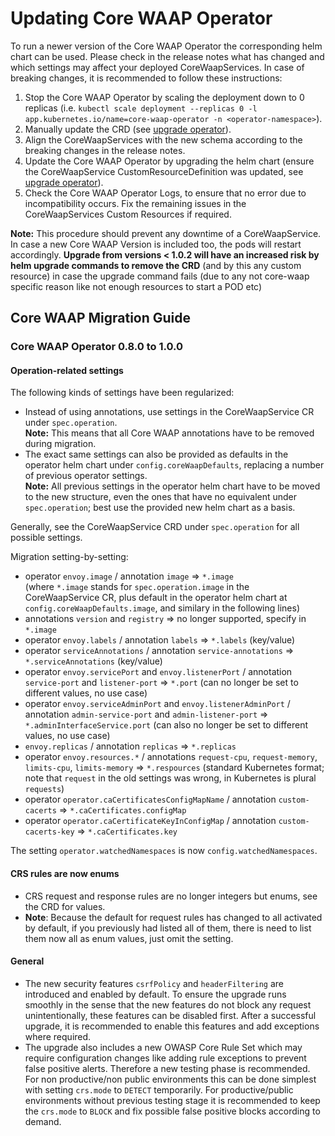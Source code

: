 # Updating Core WAAP Operator

To run a newer version of the Core WAAP Operator the corresponding helm chart can be used. Please check in the release notes what has changed and which settings may affect your deployed CoreWaapServices. In case of breaking changes, it is recommended to follow these instructions:

1. Stop the Core WAAP Operator by scaling the deployment down to 0 replicas (i.e. `kubectl scale deployment --replicas 0 -l app.kubernetes.io/name=core-waap-operator -n <operator-namespace>`).
1. Manually update the CRD (see [upgrade operator](./helm.md#upgrade-operator)).
1. Align the CoreWaapServices with the new schema according to the breaking changes in the release notes.
1. Update the Core WAAP Operator by upgrading the helm chart (ensure the CoreWaapService CustomResourceDefinition was updated, see [upgrade operator](./helm.md#upgrade-operator)).
1. Check the Core WAAP Operator Logs, to ensure that no error due to incompatibility occurs. Fix the remaining issues in the CoreWaapServices Custom Resources if required.

**Note:** This procedure should prevent any downtime of a CoreWaapService. In case a new Core WAAP Version is included too, the pods will restart accordingly. **Upgrade from versions < 1.0.2 will have an increased risk by helm upgrade commands to remove the CRD** (and by this any custom resource) in case the upgrade command fails (due to any not core-waap specific reason like not enough resources to start a POD etc)

## Core WAAP Migration Guide

### Core WAAP Operator 0.8.0 to 1.0.0

#### Operation-related settings

The following kinds of settings have been regularized:

- Instead of using annotations, use settings in the CoreWaapService CR under `spec.operation`.<br>
  **Note:** This means that all Core WAAP annotations have to be removed during migration.
- The exact same settings can also be provided as defaults in the operator helm chart under `config.coreWaapDefaults`, replacing a number of previous operator settings.<br>
  **Note:** All previous settings in the operator helm chart have to be moved to the new structure, even the ones that have no equivalent under `spec.operation`; best use the provided new helm chart as a basis.

Generally, see the CoreWaapService CRD under `spec.operation` for all possible settings.

Migration setting-by-setting:

- operator `envoy.image` / annotation `image` => `*.image`<br>
  (where `*.image` stands for `spec.operation.image` in the CoreWaapService CR, plus default in the operator helm chart at `config.coreWaapDefaults.image`, and similary in the following lines)
- annotations `version` and `registry` => no longer supported, specify in `*.image`
- operator `envoy.labels` / annotation `labels` => `*.labels` (key/value)
- operator `serviceAnnotations` / annotation `service-annotations` => `*.serviceAnnotations` (key/value)
- operator `envoy.servicePort` and `envoy.listenerPort` / annotation `service-port` and `listener-port` => `*.port` (can no longer be set to different values, no use case)
- operator `envoy.serviceAdminPort` and `envoy.listenerAdminPort` / annotation `admin-service-port` and `admin-listener-port` => `*.adminInterfaceService.port` (can also no longer be set to different values, no use case)
- `envoy.replicas` / annotation `replicas` => `*.replicas`
- operator `envoy.resources.*` / annotations `request-cpu`, `request-memory`, `limits-cpu`, `limits-memory` => `*.respources` (standard Kubernetes format; note that `request` in the old settings was wrong, in Kubernetes is plural `requests`)
- operator `operator.caCertificatesConfigMapName` / annotation `custom-cacerts` => `*.caCertificates.configMap`
- operator `operator.caCertificateKeyInConfigMap` / annotation `custom-cacerts-key` => `*.caCertificates.key`

The setting `operator.watchedNamespaces` is now `config.watchedNamespaces`.

#### CRS rules are now enums

- CRS request and response rules are no longer integers but enums, see the CRD for values.
- **Note**: Because the default for request rules has changed to all activated by default, if you previously had listed all of them, there is need to list them now all as enum values, just omit the setting.

#### General

- The new security features `csrfPolicy` and `headerFiltering` are introduced and enabled by default. To ensure the upgrade runs smoothly in the sense that the new features do not block any request unintentionally, these features can be disabled first. After a successful upgrade, it is recommended to enable this features and add exceptions where required.
- The upgrade also includes a new OWASP Core Rule Set which may require configuration changes like adding rule exceptions to prevent false positive alerts. Therefore a new testing phase is recommended. For non productive/non public environments this can be done simplest with setting `crs.mode` to `DETECT` temporarily. For productive/public environments without previous testing stage it is recommended to keep the `crs.mode` to `BLOCK` and fix possible false positive blocks according to demand.